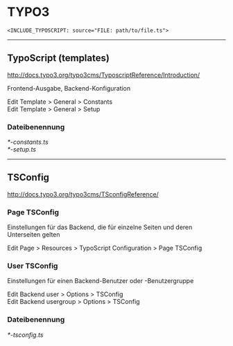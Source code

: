# TYPO3
`<INCLUDE_TYPOSCRIPT: source="FILE: path/to/file.ts">`  

---

## TypoScript (templates)
http://docs.typo3.org/typo3cms/TyposcriptReference/Introduction/

Frontend-Ausgabe, Backend-Konfiguration

Edit Template > General > Constants  
Edit Template > General > Setup  

### Dateibenennung

_*-constants.ts_  
_*-setup.ts_  

---

## TSConfig
http://docs.typo3.org/typo3cms/TSconfigReference/

### Page TSConfig

Einstellungen für das Backend, die für einzelne Seiten und deren Unterseiten gelten

Edit Page > Resources > TypoScript Configuration > Page TSConfig  

### User TSConfig

Einstellungen für einen Backend-Benutzer oder -Benutzergruppe

Edit Backend user > Options > TSConfig  
Edit Backend usergroup > Options > TSConfig  

### Dateibenennung

_*-tsconfig.ts_  
